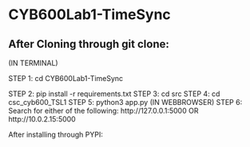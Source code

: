 # CYB600Lab1-TimeSync

<H2>After Cloning through git clone: </H2>
<p>(IN TERMINAL)</p>

<P>STEP 1: cd CYB600Lab1-TimeSync</P>
STEP 2: pip install -r requirements.txt
STEP 3: cd src
STEP 4: cd csc_cyb600_TSL1
STEP 5: python3 app.py
(IN WEBBROWSER)
STEP 6: Search for either of the following: http://127.0.0.1:5000 OR http://10.0.2.15:5000

After installing through PYPI:

